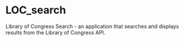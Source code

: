 # LOC_search
Library of Congress Search - an application that searches and displays results from the Library of Congress API.
